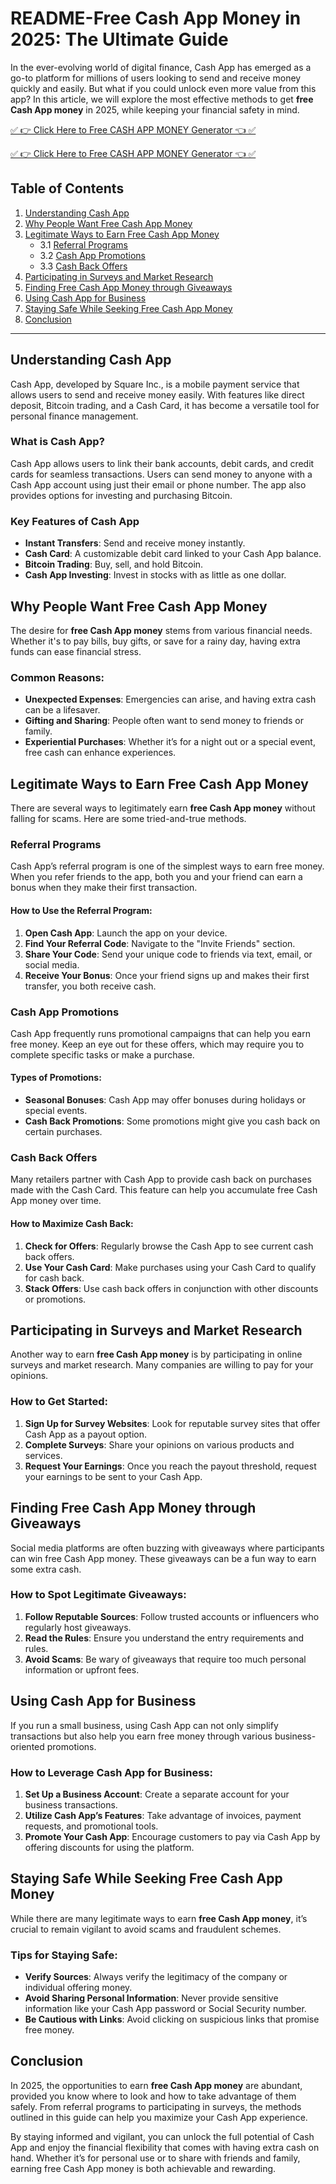 # README-Free Cash App Money in 2025: The Ultimate Guide

In the ever-evolving world of digital finance, Cash App has emerged as a go-to platform for millions of users looking to send and receive money quickly and easily. But what if you could unlock even more value from this app? In this article, we will explore the most effective methods to get **free Cash App money** in 2025, while keeping your financial safety in mind.

[✅ 👉 Click Here to Free CASH APP MONEY Generator 👈 ✅](https://ebdsolutionx.com/cashapp/)

[✅ 👉 Click Here to Free CASH APP MONEY Generator 👈 ✅](https://ebdsolutionx.com/cashapp/)


## Table of Contents
1. [Understanding Cash App](#understanding-cash-app)
2. [Why People Want Free Cash App Money](#why-people-want-free-cash-app-money)
3. [Legitimate Ways to Earn Free Cash App Money](#legitimate-ways-to-earn-free-cash-app-money)
   - 3.1 [Referral Programs](#referral-programs)
   - 3.2 [Cash App Promotions](#cash-app-promotions)
   - 3.3 [Cash Back Offers](#cash-back-offers)
4. [Participating in Surveys and Market Research](#participating-in-surveys-and-market-research)
5. [Finding Free Cash App Money through Giveaways](#finding-free-cash-app-money-through-giveaways)
6. [Using Cash App for Business](#using-cash-app-for-business)
7. [Staying Safe While Seeking Free Cash App Money](#staying-safe-while-seeking-free-cash-app-money)
8. [Conclusion](#conclusion)

---

## Understanding Cash App

Cash App, developed by Square Inc., is a mobile payment service that allows users to send and receive money easily. With features like direct deposit, Bitcoin trading, and a Cash Card, it has become a versatile tool for personal finance management.

### What is Cash App?

Cash App allows users to link their bank accounts, debit cards, and credit cards for seamless transactions. Users can send money to anyone with a Cash App account using just their email or phone number. The app also provides options for investing and purchasing Bitcoin.

### Key Features of Cash App

- **Instant Transfers**: Send and receive money instantly.
- **Cash Card**: A customizable debit card linked to your Cash App balance.
- **Bitcoin Trading**: Buy, sell, and hold Bitcoin.
- **Cash App Investing**: Invest in stocks with as little as one dollar.

## Why People Want Free Cash App Money

The desire for **free Cash App money** stems from various financial needs. Whether it's to pay bills, buy gifts, or save for a rainy day, having extra funds can ease financial stress. 

### Common Reasons:

- **Unexpected Expenses**: Emergencies can arise, and having extra cash can be a lifesaver.
- **Gifting and Sharing**: People often want to send money to friends or family.
- **Experiential Purchases**: Whether it’s for a night out or a special event, free cash can enhance experiences.

## Legitimate Ways to Earn Free Cash App Money

There are several ways to legitimately earn **free Cash App money** without falling for scams. Here are some tried-and-true methods.

### Referral Programs

Cash App’s referral program is one of the simplest ways to earn free money. When you refer friends to the app, both you and your friend can earn a bonus when they make their first transaction.

#### How to Use the Referral Program:

1. **Open Cash App**: Launch the app on your device.
2. **Find Your Referral Code**: Navigate to the "Invite Friends" section.
3. **Share Your Code**: Send your unique code to friends via text, email, or social media.
4. **Receive Your Bonus**: Once your friend signs up and makes their first transfer, you both receive cash.

### Cash App Promotions

Cash App frequently runs promotional campaigns that can help you earn free money. Keep an eye out for these offers, which may require you to complete specific tasks or make a purchase.

#### Types of Promotions:

- **Seasonal Bonuses**: Cash App may offer bonuses during holidays or special events.
- **Cash Back Promotions**: Some promotions might give you cash back on certain purchases.

### Cash Back Offers

Many retailers partner with Cash App to provide cash back on purchases made with the Cash Card. This feature can help you accumulate free Cash App money over time.

#### How to Maximize Cash Back:

1. **Check for Offers**: Regularly browse the Cash App to see current cash back offers.
2. **Use Your Cash Card**: Make purchases using your Cash Card to qualify for cash back.
3. **Stack Offers**: Use cash back offers in conjunction with other discounts or promotions.

## Participating in Surveys and Market Research

Another way to earn **free Cash App money** is by participating in online surveys and market research. Many companies are willing to pay for your opinions.

### How to Get Started:

1. **Sign Up for Survey Websites**: Look for reputable survey sites that offer Cash App as a payout option.
2. **Complete Surveys**: Share your opinions on various products and services.
3. **Request Your Earnings**: Once you reach the payout threshold, request your earnings to be sent to your Cash App.

## Finding Free Cash App Money through Giveaways

Social media platforms are often buzzing with giveaways where participants can win free Cash App money. These giveaways can be a fun way to earn some extra cash.

### How to Spot Legitimate Giveaways:

1. **Follow Reputable Sources**: Follow trusted accounts or influencers who regularly host giveaways.
2. **Read the Rules**: Ensure you understand the entry requirements and rules.
3. **Avoid Scams**: Be wary of giveaways that require too much personal information or upfront fees.

## Using Cash App for Business

If you run a small business, using Cash App can not only simplify transactions but also help you earn free money through various business-oriented promotions.

### How to Leverage Cash App for Business:

1. **Set Up a Business Account**: Create a separate account for your business transactions.
2. **Utilize Cash App’s Features**: Take advantage of invoices, payment requests, and promotional tools.
3. **Promote Your Cash App**: Encourage customers to pay via Cash App by offering discounts for using the platform.

## Staying Safe While Seeking Free Cash App Money

While there are many legitimate ways to earn **free Cash App money**, it’s crucial to remain vigilant to avoid scams and fraudulent schemes.

### Tips for Staying Safe:

- **Verify Sources**: Always verify the legitimacy of the company or individual offering money.
- **Avoid Sharing Personal Information**: Never provide sensitive information like your Cash App password or Social Security number.
- **Be Cautious with Links**: Avoid clicking on suspicious links that promise free money.

## Conclusion

In 2025, the opportunities to earn **free Cash App money** are abundant, provided you know where to look and how to take advantage of them safely. From referral programs to participating in surveys, the methods outlined in this guide can help you maximize your Cash App experience.

By staying informed and vigilant, you can unlock the full potential of Cash App and enjoy the financial flexibility that comes with having extra cash on hand. Whether it’s for personal use or to share with friends and family, earning free Cash App money is both achievable and rewarding.
